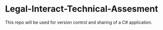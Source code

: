 # Legal-Interact-Technical-Assesment
 This repo will be used for version control and sharing of a C# application.
